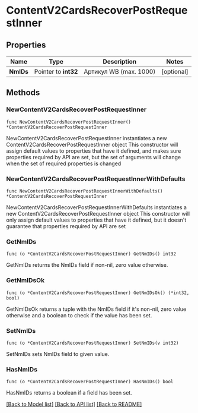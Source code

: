 # ContentV2CardsRecoverPostRequestInner

## Properties

Name | Type | Description | Notes
------------ | ------------- | ------------- | -------------
**NmIDs** | Pointer to **int32** | Артикул WB (max. 1000) | [optional] 

## Methods

### NewContentV2CardsRecoverPostRequestInner

`func NewContentV2CardsRecoverPostRequestInner() *ContentV2CardsRecoverPostRequestInner`

NewContentV2CardsRecoverPostRequestInner instantiates a new ContentV2CardsRecoverPostRequestInner object
This constructor will assign default values to properties that have it defined,
and makes sure properties required by API are set, but the set of arguments
will change when the set of required properties is changed

### NewContentV2CardsRecoverPostRequestInnerWithDefaults

`func NewContentV2CardsRecoverPostRequestInnerWithDefaults() *ContentV2CardsRecoverPostRequestInner`

NewContentV2CardsRecoverPostRequestInnerWithDefaults instantiates a new ContentV2CardsRecoverPostRequestInner object
This constructor will only assign default values to properties that have it defined,
but it doesn't guarantee that properties required by API are set

### GetNmIDs

`func (o *ContentV2CardsRecoverPostRequestInner) GetNmIDs() int32`

GetNmIDs returns the NmIDs field if non-nil, zero value otherwise.

### GetNmIDsOk

`func (o *ContentV2CardsRecoverPostRequestInner) GetNmIDsOk() (*int32, bool)`

GetNmIDsOk returns a tuple with the NmIDs field if it's non-nil, zero value otherwise
and a boolean to check if the value has been set.

### SetNmIDs

`func (o *ContentV2CardsRecoverPostRequestInner) SetNmIDs(v int32)`

SetNmIDs sets NmIDs field to given value.

### HasNmIDs

`func (o *ContentV2CardsRecoverPostRequestInner) HasNmIDs() bool`

HasNmIDs returns a boolean if a field has been set.


[[Back to Model list]](../README.md#documentation-for-models) [[Back to API list]](../README.md#documentation-for-api-endpoints) [[Back to README]](../README.md)


